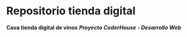 # Repositorio tienda digital #
**Cava tienda digital de vinos**
***Proyecto CoderHouse - Desarrollo Web***
